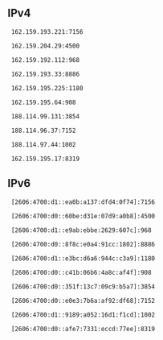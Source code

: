 ## IPv4
```
 162.159.193.221:7156
```
```
 162.159.204.29:4500
```
```
 162.159.192.112:968
```
```
 162.159.193.33:8886
```
```
 162.159.195.225:1180
```
```
 162.159.195.64:908
```
```
 188.114.99.131:3854
```
```
 188.114.96.37:7152
```
```
 188.114.97.44:1002
```
```
 162.159.195.17:8319
```

## IPv6
```
 [2606:4700:d1::ea0b:a137:dfd4:0f74]:7156
```
```
 [2606:4700:d0::60be:d31e:07d9:a0b8]:4500
```
```
 [2606:4700:d1::e9ab:ebbe:2629:607c]:968
```
```
 [2606:4700:d0::8f8c:e0a4:91cc:1802]:8886
```
```
 [2606:4700:d1::e3bc:d6a6:944c:c3a9]:1180
```
```
 [2606:4700:d0::c41b:06b6:4a8c:af4f]:908
```
```
 [2606:4700:d0::351f:13c7:09c9:b5a7]:3854
```
```
 [2606:4700:d0::e0e3:7b6a:af92:df68]:7152
```
```
 [2606:4700:d1::9189:a052:16d1:f1cd]:1002
```
```
 [2606:4700:d0::afe7:7331:eccd:77ee]:8319
```
